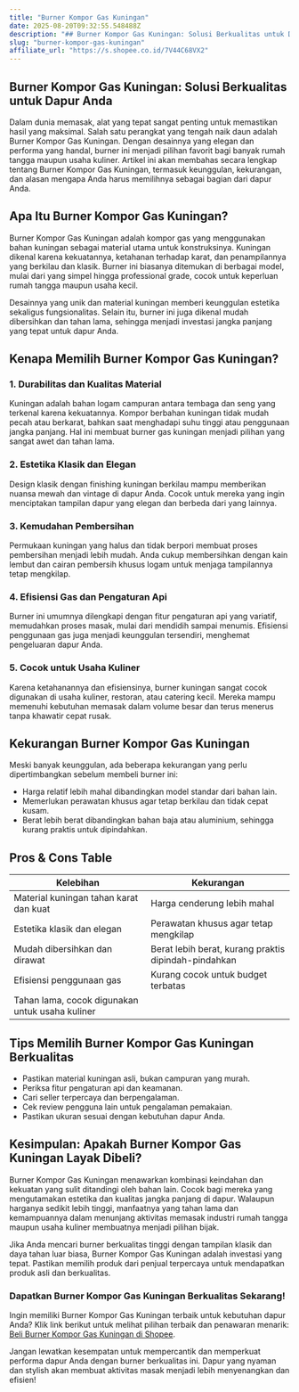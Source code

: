 ```yaml
---
title: "Burner Kompor Gas Kuningan"
date: 2025-08-20T09:32:55.548488Z
description: "## Burner Kompor Gas Kuningan: Solusi Berkualitas untuk Dapur Anda..."
slug: "burner-kompor-gas-kuningan"
affiliate_url: "https://s.shopee.co.id/7V44C68VX2"
---
```

## Burner Kompor Gas Kuningan: Solusi Berkualitas untuk Dapur Anda

Dalam dunia memasak, alat yang tepat sangat penting untuk memastikan hasil yang maksimal. Salah satu perangkat yang tengah naik daun adalah Burner Kompor Gas Kuningan. Dengan desainnya yang elegan dan performa yang handal, burner ini menjadi pilihan favorit bagi banyak rumah tangga maupun usaha kuliner. Artikel ini akan membahas secara lengkap tentang Burner Kompor Gas Kuningan, termasuk keunggulan, kekurangan, dan alasan mengapa Anda harus memilihnya sebagai bagian dari dapur Anda.

## Apa Itu Burner Kompor Gas Kuningan?

Burner Kompor Gas Kuningan adalah kompor gas yang menggunakan bahan kuningan sebagai material utama untuk konstruksinya. Kuningan dikenal karena kekuatannya, ketahanan terhadap karat, dan penampilannya yang berkilau dan klasik. Burner ini biasanya ditemukan di berbagai model, mulai dari yang simpel hingga professional grade, cocok untuk keperluan rumah tangga maupun usaha kecil.

Desainnya yang unik dan material kuningan memberi keunggulan estetika sekaligus fungsionalitas. Selain itu, burner ini juga dikenal mudah dibersihkan dan tahan lama, sehingga menjadi investasi jangka panjang yang tepat untuk dapur Anda.

## Kenapa Memilih Burner Kompor Gas Kuningan?

### 1. Durabilitas dan Kualitas Material

Kuningan adalah bahan logam campuran antara tembaga dan seng yang terkenal karena kekuatannya. Kompor berbahan kuningan tidak mudah pecah atau berkarat, bahkan saat menghadapi suhu tinggi atau penggunaan jangka panjang. Hal ini membuat burner gas kuningan menjadi pilihan yang sangat awet dan tahan lama.

### 2. Estetika Klasik dan Elegan

Design klasik dengan finishing kuningan berkilau mampu memberikan nuansa mewah dan vintage di dapur Anda. Cocok untuk mereka yang ingin menciptakan tampilan dapur yang elegan dan berbeda dari yang lainnya.

### 3. Kemudahan Pembersihan

Permukaan kuningan yang halus dan tidak berpori membuat proses pembersihan menjadi lebih mudah. Anda cukup membersihkan dengan kain lembut dan cairan pembersih khusus logam untuk menjaga tampilannya tetap mengkilap.

### 4. Efisiensi Gas dan Pengaturan Api

Burner ini umumnya dilengkapi dengan fitur pengaturan api yang variatif, memudahkan proses masak, mulai dari mendidih sampai menumis. Efisiensi penggunaan gas juga menjadi keunggulan tersendiri, menghemat pengeluaran dapur Anda.

### 5. Cocok untuk Usaha Kuliner

Karena ketahanannya dan efisiensinya, burner kuningan sangat cocok digunakan di usaha kuliner, restoran, atau catering kecil. Mereka mampu memenuhi kebutuhan memasak dalam volume besar dan terus menerus tanpa khawatir cepat rusak.

## Kekurangan Burner Kompor Gas Kuningan

Meski banyak keunggulan, ada beberapa kekurangan yang perlu dipertimbangkan sebelum membeli burner ini:

- Harga relatif lebih mahal dibandingkan model standar dari bahan lain.
- Memerlukan perawatan khusus agar tetap berkilau dan tidak cepat kusam.
- Berat lebih berat dibandingkan bahan baja atau aluminium, sehingga kurang praktis untuk dipindahkan.

## Pros & Cons Table

| Kelebihan                                   | Kekurangan                                      |
|----------------------------------------------|-------------------------------------------------|
| Material kuningan tahan karat dan kuat      | Harga cenderung lebih mahal                   |
| Estetika klasik dan elegan                  | Perawatan khusus agar tetap mengkilap         |
| Mudah dibersihkan dan dirawat               | Berat lebih berat, kurang praktis dipindah-pindahkan |
| Efisiensi penggunaan gas                    | Kurang cocok untuk budget terbatas           |
| Tahan lama, cocok digunakan untuk usaha kuliner |                                                 |

## Tips Memilih Burner Kompor Gas Kuningan Berkualitas

- Pastikan material kuningan asli, bukan campuran yang murah.
- Periksa fitur pengaturan api dan keamanan.
- Cari seller terpercaya dan berpengalaman.
- Cek review pengguna lain untuk pengalaman pemakaian.
- Pastikan ukuran sesuai dengan kebutuhan dapur Anda.

## Kesimpulan: Apakah Burner Kompor Gas Kuningan Layak Dibeli?

Burner Kompor Gas Kuningan menawarkan kombinasi keindahan dan kekuatan yang sulit ditandingi oleh bahan lain. Cocok bagi mereka yang mengutamakan estetika dan kualitas jangka panjang di dapur. Walaupun harganya sedikit lebih tinggi, manfaatnya yang tahan lama dan kemampuannya dalam menunjang aktivitas memasak industri rumah tangga maupun usaha kuliner membuatnya menjadi pilihan bijak.

Jika Anda mencari burner berkualitas tinggi dengan tampilan klasik dan daya tahan luar biasa, Burner Kompor Gas Kuningan adalah investasi yang tepat. Pastikan memilih produk dari penjual terpercaya untuk mendapatkan produk asli dan berkualitas.

### Dapatkan Burner Kompor Gas Kuningan Berkualitas Sekarang!

Ingin memiliki Burner Kompor Gas Kuningan terbaik untuk kebutuhan dapur Anda? Klik link berikut untuk melihat pilihan terbaik dan penawaran menarik: [Beli Burner Kompor Gas Kuningan di Shopee](https://s.shopee.co.id/7V44C68VX2).

Jangan lewatkan kesempatan untuk mempercantik dan memperkuat performa dapur Anda dengan burner berkualitas ini. Dapur yang nyaman dan stylish akan membuat aktivitas masak menjadi lebih menyenangkan dan efisien!